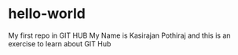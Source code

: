 # hello-world
My first repo in GIT HUB
My Name is Kasirajan Pothiraj and this is an exercise to learn about GIT Hub
